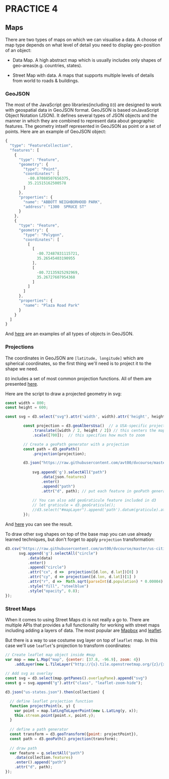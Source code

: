 # PRACTICE 4

## Maps

There are two types of maps on which we can visualise a data. A choose of map type depends on what level of detail you need to display 
geo-position of an object:

- Data Map. A high abstract map which is usually includes only shapes of geo-areas(e.g. countries, states). 

- Street Map with data. A maps that supports multiple levels of details from world to roads & buildings.

### GeoJSON

The most of the JavaScript geo libraries(including `D3`) are designed to work with geospatial data in GeoJSON format. 
GeoJSON is based onJavaScript Object Notation (JSON). It defines several types of JSON objects 
and the manner in which they are combined to represent data about geographic features. The geometry intself represented in GeoJSON
as point or a set of points. 
Here are an example of GeoJSON object:

```JavaScript
{
  "type": "FeatureCollection",
  "features": [
    {
      "type": "Feature",
      "geometry": {
        "type": "Point",
        "coordinates": [
          -80.87088507656375,
          35.21515162500578
        ]
      },
      "properties": {
        "name": "ABBOTT NEIGHBORHOOD PARK",
        "address": "1300  SPRUCE ST"
      }
    },
    {
      "type": "Feature",
      "geometry": {
        "type": "Polygon",
        "coordinates": [
          [
            [
              -80.72487831115721,
              35.26545403190955
            ],
            [
              -80.72135925292969,
              35.26727607954368
            ]
          ]
        ]
      },
      "properties": {
        "name": "Plaza Road Park"
      }
    }
  ]
}
```
And [here](https://codepen.io/anon/pen/boKBXB?editors=0010) are an examples of all types of objects in GeoJSON.

### Projections

The coordinates in GeoJSON are `[latitude, longitude]` which are spherical coordinates, so the first thing we'll need is to project it
to the shape we need.

`D3` includes a set of most common projection functions. All of them are presented [here](https://github.com/d3/d3-geo-projection#projections).

Here are the script to draw a projected geometry in svg:
```JavaScript
const width = 800;
const height = 600;

const svg = d3.select("svg").attr('width', width).attr('height', height);

        const projection = d3.geoAlbersUsa()  // a USA-specific projection (that deals with Hawaii / Alaska)
            .translate([width / 2, height / 2]) // this centers the map in center of SVG element
            .scale([700]);  // this specifies how much to zoom

        // Create a geoPath generator with a projection
        const path = d3.geoPath()
            .projection(projection);

        d3.json("https://raw.githubusercontent.com/avt00/dvcourse/master/us-states.json").then(function (json) {
            
            svg.append('g').selectAll("path")
                .data(json.features)
                .enter()
                .append("path")
                .attr("d", path); // put each feature in geoPath generator
            
            // You can also add geoGraticule feature included in d3
            // let graticule = d3.geoGraticule();
            //d3.select("#mapLayer").append('path').datum(graticule).attr('class', "grat").attr('d', path).attr('fill', 'none');
        });
```
And [here](https://codepen.io/anon/pen/MEXJQP?editors=1000) you can see the result.

To draw other svg shapes on top of the base map you can use already learned techniques, but don't forget to apply `projection` transformation:
```JavaScript
d3.csv("https://raw.githubusercontent.com/avt00/dvcourse/master/us-cities.csv", function (data) {
      svg.append('g').selectAll("circle")
          .data(data)
          .enter()
          .append("circle")
          .attr("cx", d =>  projection([d.lon, d.lat])[0] )
          .attr("cy", d => projection([d.lon, d.lat])[1] )
          .attr("r", d =>  Math.sqrt(parseInt(d.population) * 0.00004) )
          .style("fill", "steelblue")
          .style("opacity", 0.8);
});
```

### Street Maps

When it comes to using Street Maps `d3` is not really a go to. There are multiple APIs that provides a full functionality for
working with street maps including adding a layers of data. The most popular are [Mapbox](https://www.mapbox.com/maps/) and
[leaflet](https://leafletjs.com/).

But there is a way to use costume svg layer on top of `leaflet` map. In this case we'll use `leaflet`'s projection to transform coordinates:
```JavaScript
// Create leaflet map object inside #map
var map = new L.Map("map", {center: [37.8, -96.9], zoom: 4})
    .addLayer(new L.TileLayer("http://{s}.tile.openstreetmap.org/{z}/{x}/{y}.png"));
    
// Add svg as overlay
const svg = d3.select(map.getPanes().overlayPane).append("svg")
const g = svg.append("g").attr("class", "leaflet-zoom-hide");

d3.json("us-states.json").then(collection) {

  // define leaflet projection function
  function projectPoint(x, y) {
    var point = map.latLngToLayerPoint(new L.LatLng(y, x));
    this.stream.point(point.x, point.y);
  }
  
  // define a path generator
  const transform = d3.geoTransform({point: projectPoint}),
  const path = d3.geoPath().projection(transform);
  
  // draw path
  var feature = g.selectAll("path")
    .data(collection.features)
    .enter().append("path")
    .attr("d", path);
});
```



